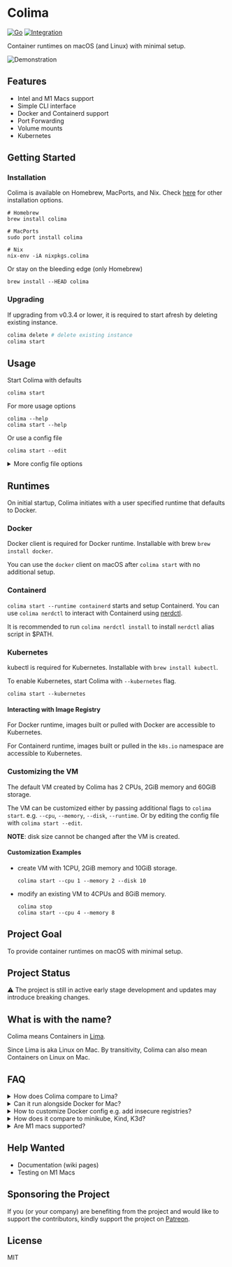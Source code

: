 # Colima

[![Go](https://github.com/abiosoft/colima/actions/workflows/go.yml/badge.svg)](https://github.com/abiosoft/colima/actions/workflows/go.yml)
[![Integration](https://github.com/abiosoft/colima/actions/workflows/integration.yml/badge.svg)](https://github.com/abiosoft/colima/actions/workflows/integration.yml)

Container runtimes on macOS (and Linux) with minimal setup.

![Demonstration](colima.gif)

## Features

- Intel and M1 Macs support
- Simple CLI interface
- Docker and Containerd support
- Port Forwarding
- Volume mounts
- Kubernetes

## Getting Started

### Installation

Colima is available on Homebrew, MacPorts, and Nix. Check [here](INSTALL.md) for other installation options.

```
# Homebrew
brew install colima

# MacPorts
sudo port install colima

# Nix
nix-env -iA nixpkgs.colima
```

Or stay on the bleeding edge (only Homebrew)

```
brew install --HEAD colima
```

### Upgrading

If upgrading from v0.3.4 or lower, it is required to start afresh by deleting existing instance.

```sh
colima delete # delete existing instance
colima start
```

## Usage

Start Colima with defaults

```
colima start
```

For more usage options

```
colima --help
colima start --help
```

Or use a config file

```
colima start --edit
```

<details>
<summary>More config file options</summary>
<p>


Set the default configurations

```
colima template
```

Use a preferred editor by setting `$EDITOR` or passing the `--editor` flag

```sh
colima start --edit --editor code # one-off edit
colima template --editor code # set the default config
```
</p>
</details>

## Runtimes

On initial startup, Colima initiates with a user specified runtime that defaults to Docker.

### Docker

Docker client is required for Docker runtime. Installable with brew `brew install docker`.

You can use the `docker` client on macOS after `colima start` with no additional setup.

### Containerd

`colima start --runtime containerd` starts and setup Containerd. You can use `colima nerdctl` to interact with
Containerd using [nerdctl](https://github.com/containerd/nerdctl).

It is recommended to run `colima nerdctl install` to install `nerdctl` alias script in $PATH.

### Kubernetes

kubectl is required for Kubernetes. Installable with `brew install kubectl`.

To enable Kubernetes, start Colima with `--kubernetes` flag.

```
colima start --kubernetes
```

#### Interacting with Image Registry

For Docker runtime, images built or pulled with Docker are accessible to Kubernetes.

For Containerd runtime, images built or pulled in the `k8s.io` namespace are accessible to Kubernetes.

### Customizing the VM

The default VM created by Colima has 2 CPUs, 2GiB memory and 60GiB storage.

The VM can be customized either by passing additional flags to `colima start`. 
e.g. `--cpu`, `--memory`, `--disk`, `--runtime`. 
Or by editing the config file with `colima start --edit`.

**NOTE**: disk size cannot be changed after the VM is created.

#### Customization Examples

- create VM with 1CPU, 2GiB memory and 10GiB storage.

  ```
  colima start --cpu 1 --memory 2 --disk 10
  ```

- modify an existing VM to 4CPUs and 8GiB memory.

  ```
  colima stop
  colima start --cpu 4 --memory 8
  ```

## Project Goal

To provide container runtimes on macOS with minimal setup.

## Project Status

⚠️ The project is still in active early stage development and updates may introduce breaking changes.

## What is with the name?

Colima means Containers in [Lima](https://github.com/lima-vm/lima).

Since Lima is aka Linux on Mac. By transitivity, Colima can also mean Containers on Linux on Mac.

## FAQ

<details>
<summary>How does Colima compare to Lima?</summary>
<p>

Colima is basically a higher level usage of Lima and utilises Lima to provide Docker, Containerd and/or Kubernetes.

If you want more control over the underlying VM, you can either use Lima directly or override Colima's VM settings with [Lima overrides](https://github.com/lima-vm/lima/blob/873a39c6652fe5fcb07ee08418f39ccaeeea6979/pkg/limayaml/default.yaml#L271).

</p>
</details>

<details>
<summary>Can it run alongside Docker for Mac?</summary>
<p>
Yes, from version v0.3.0 Colima leverages Docker contexts and can thereby run alongside Docker for Mac.

`docker context list` can list all contexts and `docker context use` can be used to change the active context.

</p>
</details>

<details>
<summary>How to customize Docker config e.g. add insecure registries?</summary>
<p>

### v0.3.4 or older

On first startup, Colima generates Docker daemon.json file at `$HOME/.colima/docker/daemon.json`.

Simply modify the daemon.json file accordingly and restart Colima.

### v0.4.0 or newer
Start Colima with `--edit` flag `colima start --edit` and add the config to the `docker` section.

To manually modify the config file, it is located at `$HOME/.colima/default/colima.yaml` for the default profile,
, `$HOME/.colima/<profile>/colima.yaml` for other profiles, and `$HOME/.colima/_templates/default.yaml` for the default
template.

</p>
</details>

<details>
<summary>How does it compare to minikube, Kind, K3d?</summary>
<p>

### For Kubernetes

Yes, you can create a Kubernetes cluster with minikube (with Docker driver), Kind or K3d instead of enabling Kubernetes
in Colima. Those are better options if you need multiple clusters, or do not need Docker and Kubernetes to share the
same images and runtime.

### For Docker

Minikube with Docker runtime can expose the cluster's Docker with `minikube docker-env`. But there are some caveats.

- Kubernetes is not optional, even if you only need Docker.

- All of minikube's free drivers for macOS fall-short in one of performance, port forwarding or volumes. While
  port-forwarding and volumes are non-issue for Kubernetes, they can be a deal breaker for Docker-only use.

### Compatibility

Colima with Docker runtime is compatible with Kind and K3d.

</p>
</details>

<details>
<summary>Are M1 macs supported?</summary>
<p>

Colima supports and works on M1 macs but not rigorously tested as the author do not currently possess an M1 device.
Feedbacks would be appreciated.

</p>
</details>

## Help Wanted

- Documentation (wiki pages)
- Testing on M1 Macs

## Sponsoring the Project

If you (or your company) are benefiting from the project and would like to support the contributors, kindly support the project on [Patreon](https://patreon.com/colima).

## License

MIT
